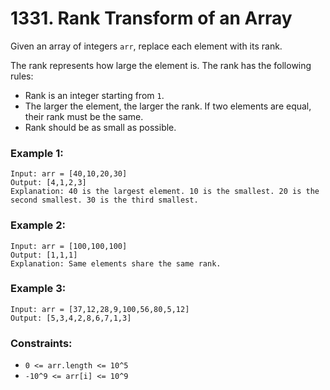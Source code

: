 # 1331. Rank Transform of an Array

Given an array of integers `arr`, replace each element with its rank.

The rank represents how large the element is. The rank has the following rules:

- Rank is an integer starting from `1`.
- The larger the element, the larger the rank. If two elements are equal, their rank must be the same.
- Rank should be as small as possible.

### Example 1:

```
Input: arr = [40,10,20,30]
Output: [4,1,2,3]
Explanation: 40 is the largest element. 10 is the smallest. 20 is the second smallest. 30 is the third smallest.
```

### Example 2:

```
Input: arr = [100,100,100]
Output: [1,1,1]
Explanation: Same elements share the same rank.
```

### Example 3:

```
Input: arr = [37,12,28,9,100,56,80,5,12]
Output: [5,3,4,2,8,6,7,1,3]
```

### Constraints:

- `0 <= arr.length <= 10^5`
- `-10^9 <= arr[i] <= 10^9`
